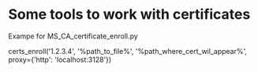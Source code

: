 # Some tools to work with certificates
Exampe for MS_CA_certificate_enroll.py

certs_enroll('1.2.3.4', '%path_to_file%', '%path_where_cert_wil_appear%', proxy={'http': 'localhost:3128'})
